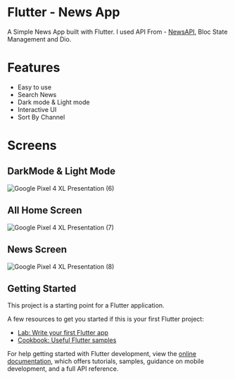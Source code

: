 # Flutter - News App

A Simple News App built with Flutter. I used API From - [NewsAPI](https://newsapi.org/), Bloc State Management and Dio.

# Features
- Easy to use
- Search News
- Dark mode & Light mode
- Interactive UI
- Sort By Channel


# Screens
## DarkMode & Light Mode
![Google Pixel 4 XL Presentation (6)](https://user-images.githubusercontent.com/41634372/206904468-4ea26362-eaae-497d-9946-222e3fdcb6b2.png)
## All Home Screen
![Google Pixel 4 XL Presentation (7)](https://user-images.githubusercontent.com/41634372/206904604-18e9f1e6-06ab-40e5-8331-ce46c58b88a4.png)
## News Screen
![Google Pixel 4 XL Presentation (8)](https://user-images.githubusercontent.com/41634372/206906020-3611f81b-5e81-46e9-9012-527f10c90f5a.png)




## Getting Started

This project is a starting point for a Flutter application.

A few resources to get you started if this is your first Flutter project:

- [Lab: Write your first Flutter app](https://docs.flutter.dev/get-started/codelab)
- [Cookbook: Useful Flutter samples](https://docs.flutter.dev/cookbook)

For help getting started with Flutter development, view the
[online documentation](https://docs.flutter.dev/), which offers tutorials,
samples, guidance on mobile development, and a full API reference.
